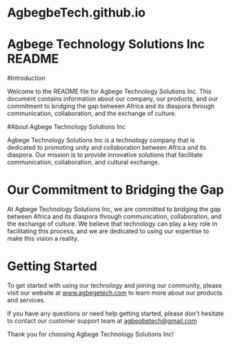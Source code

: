 # AgbegbeTech.github.io

# Agbege Technology Solutions Inc README

#Introduction

Welcome to the README file for Agbege Technology Solutions Inc. This document contains information about our company, our products, and our commitment to bridging the gap between Africa and its diaspora through communication, collaboration, and the exchange of culture.

#About Agbege Technology Solutions Inc

Agbege Technology Solutions Inc is a technology company that is dedicated to promoting unity and collaboration between Africa and its diaspora. Our mission is to provide innovative solutions that facilitate communication, collaboration, and cultural exchange.

# Our Commitment to Bridging the Gap

At Agbege Technology Solutions Inc, we are committed to bridging the gap between Africa and its diaspora through communication, collaboration, and the exchange of culture. We believe that technology can play a key role in facilitating this process, and we are dedicated to using our expertise to make this vision a reality.

# Getting Started

To get started with using our technology and joining our community, please visit our website at www.agbegetech.com to learn more about our products and services.

If you have any questions or need help getting started, please don't hesitate to contact our customer support team at agbegbetech@gmail.com

Thank you for choosing Agbege Technology Solutions Inc!
